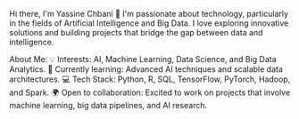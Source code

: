 
Hi there, I'm Yassine Chbani 👋
I'm passionate about technology, particularly in the fields of Artificial Intelligence and Big Data. I love exploring innovative solutions and building projects that bridge the gap between data and intelligence.

About Me:
💡 Interests: AI, Machine Learning, Data Science, and Big Data Analytics.
🌱 Currently learning: Advanced AI techniques and scalable data architectures.
💻 Tech Stack: Python, R, SQL, TensorFlow, PyTorch, Hadoop, and Spark.
🌍 Open to collaboration: Excited to work on projects that involve machine learning, big data pipelines, and AI research.
